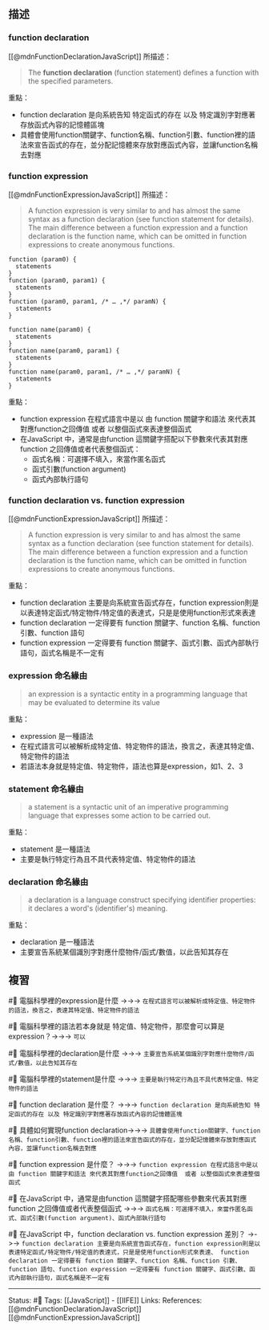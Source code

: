 ## 描述

### function declaration

[[@mdnFunctionDeclarationJavaScript]] 所描述：
> The **function declaration** (function statement) defines a function with the specified parameters.

重點：
- function declaration 是向系統告知 特定函式的存在 以及 特定識別字對應著存放函式內容的記憶體區塊
- 具體會使用function關鍵字、function名稱、function引數、function裡的語法來宣告函式的存在，並分配記憶體來存放對應函式內容，並讓function名稱去對應

### function expression
[[@mdnFunctionExpressionJavaScript]] 所描述：
> A function expression is very similar to and has almost the same syntax as a function declaration (see function statement for details). The main difference between a function expression and a function declaration is the function name, which can be omitted in function expressions to create anonymous functions.


```
function (param0) {
  statements
}
function (param0, param1) {
  statements
}
function (param0, param1, /* … ,*/ paramN) {
  statements
}

function name(param0) {
  statements
}
function name(param0, param1) {
  statements
}
function name(param0, param1, /* … ,*/ paramN) {
  statements
}
```

重點：
- function expression 在程式語言中是以 由 function 關鍵字和語法 來代表其對應function之回傳值  或者 以整個函式來表達整個函式
- 在JavaScript 中，通常是由function 這關鍵字搭配以下參數來代表其對應function 之回傳值或者代表整個函式：
	- 函式名稱：可選擇不填入，來當作匿名函式
	- 函式引數(function argument)
	- 函式內部執行語句

### function declaration vs. function expression 


[[@mdnFunctionExpressionJavaScript]] 所描述：

> A function expression is very similar to and has almost the same syntax as a function declaration (see function statement for details). The main difference between a function expression and a function declaration is the function name, which can be omitted in function expressions to create anonymous functions.


重點：
- function declaration 主要是向系統宣告函式存在，function expression則是以表達特定函式/特定物件/特定值的表達式，只是是使用function形式來表達
- function declaration 一定得要有 function 關鍵字、function 名稱、function 引數、function 語句
- function expression 一定得要有 function 關鍵字、函式引數、函式內部執行語句，函式名稱是不一定有

### expression  命名緣由 

> an expression is a syntactic entity in a programming language that may be evaluated to determine its value


重點：
- expression 是一種語法
- 在程式語言可以被解析成特定值、特定物件的語法，換言之，表達其特定值、特定物件的語法
- 若語法本身就是特定值、特定物件，語法也算是expression，如1、2、3

### statement 命名緣由

> a statement is a syntactic unit of an imperative programming language that expresses some action to be carried out.

重點：
- statement 是一種語法
- 主要是執行特定行為且不具代表特定值、特定物件的語法

### declaration 命名緣由

> a declaration is a language construct specifying identifier properties: it declares a word's (identifier's) meaning.

重點：
- declaration 是一種語法
- 主要宣告系統某個識別字對應什麼物件/函式/數值，以此告知其存在

## 複習
#🧠 電腦科學裡的expression是什麼 ->->-> `在程式語言可以被解析成特定值、特定物件的語法，換言之，表達其特定值、特定物件的語法`
<!--SR:!2022-08-01,10,250-->

#🧠 電腦科學裡的語法若本身就是 特定值、特定物件，那麼會可以算是expression？->->-> `可以`
<!--SR:!2022-07-28,6,250-->

#🧠 電腦科學裡的declaration是什麼 ->->-> `主要宣告系統某個識別字對應什麼物件/函式/數值，以此告知其存在`
<!--SR:!2022-07-29,7,250-->

#🧠  電腦科學裡的statement是什麼 ->->-> `主要是執行特定行為且不具代表特定值、特定物件的語法`
<!--SR:!2022-08-01,10,250-->

#🧠 function declaration 是什麼？  ->->-> `function declaration 是向系統告知 特定函式的存在 以及 特定識別字對應著存放函式內容的記憶體區塊`
<!--SR:!2022-07-31,9,250-->

#🧠 具體如何實現function declaration->->-> `具體會使用function關鍵字、function名稱、function引數、function裡的語法來宣告函式的存在，並分配記憶體來存放對應函式內容，並讓function名稱去對應`
<!--SR:!2022-07-28,6,250-->

#🧠 function expression 是什麼？ ->->-> `function expression 在程式語言中是以 由 function 關鍵字和語法 來代表其對應function之回傳值  或者 以整個函式來表達整個函式`
<!--SR:!2022-07-31,9,250-->

#🧠 在JavaScript 中，通常是由function 這關鍵字搭配哪些參數來代表其對應function 之回傳值或者代表整個函式 ->->-> `函式名稱：可選擇不填入，來當作匿名函式、函式引數(function argument)、函式內部執行語句`
<!--SR:!2022-08-01,10,250-->


#🧠 在JavaScript 中，function declaration vs. function expression 差別？ ->->-> `function declaration 主要是向系統宣告函式存在，function expression則是以表達特定函式/特定物件/特定值的表達式，只是是使用function形式來表達、 function declaration 一定得要有 function 關鍵字、function 名稱、function 引數、function 語句、function expression 一定得要有 function 關鍵字、函式引數、函式內部執行語句，函式名稱是不一定有`
<!--SR:!2022-08-01,10,250-->


---
Status: #🌱 
Tags:
[[JavaScript]] - [[IIFE]] 
Links:
References:
[[@mdnFunctionDeclarationJavaScript]]
[[@mdnFunctionExpressionJavaScript]]